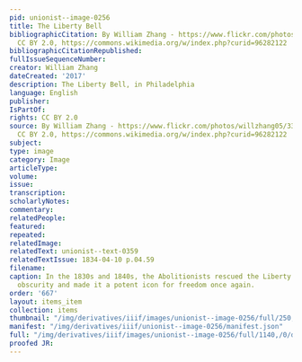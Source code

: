 ```yaml
---
pid: unionist--image-0256
title: The Liberty Bell
bibliographicCitation: By William Zhang - https://www.flickr.com/photos/willzhang05/33650671514/,
  CC BY 2.0, https://commons.wikimedia.org/w/index.php?curid=96282122
bibliographicCitationRepublished: 
fullIssueSequenceNumber: 
creator: William Zhang
dateCreated: '2017'
description: The Liberty Bell, in Philadelphia
language: English
publisher: 
IsPartOf: 
rights: CC BY 2.0
source: By William Zhang - https://www.flickr.com/photos/willzhang05/33650671514/,
  CC BY 2.0, https://commons.wikimedia.org/w/index.php?curid=96282122
subject: 
type: image
category: Image
articleType: 
volume: 
issue: 
transcription: 
scholarlyNotes: 
commentary: 
relatedPeople: 
featured: 
repeated: 
relatedImage: 
relatedText: unionist--text-0359
relatedTextIssue: 1834-04-10 p.04.59
filename: 
caption: In the 1830s and 1840s, the Abolitionists rescued the Liberty Bell from post-revolutionary
  obscurity and made it a potent icon for freedom once again.
order: '667'
layout: items_item
collection: items
thumbnail: "/img/derivatives/iiif/images/unionist--image-0256/full/250,/0/default.jpg"
manifest: "/img/derivatives/iiif/unionist--image-0256/manifest.json"
full: "/img/derivatives/iiif/images/unionist--image-0256/full/1140,/0/default.jpg"
proofed JR: 
---
```

